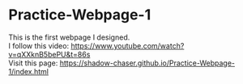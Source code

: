 # Practice-Webpage-1
This is the first webpage I designed.   
I follow this video: https://www.youtube.com/watch?v=qXXknB5bePU&t=86s  
Visit this page: https://shadow-chaser.github.io/Practice-Webpage-1/index.html
